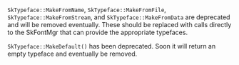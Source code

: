 `SkTypeface::MakeFromName`, `SkTypeface::MakeFromFile`, `SkTypeface::MakeFromStream`, and
`SkTypeface::MakeFromData` are deprecated and will be removed eventually. These should be replaced
with calls directly to the SkFontMgr that can provide the appropriate typefaces.

`SkTypeface::MakeDefault()` has been deprecated. Soon it will return an empty typeface and
eventually be removed.